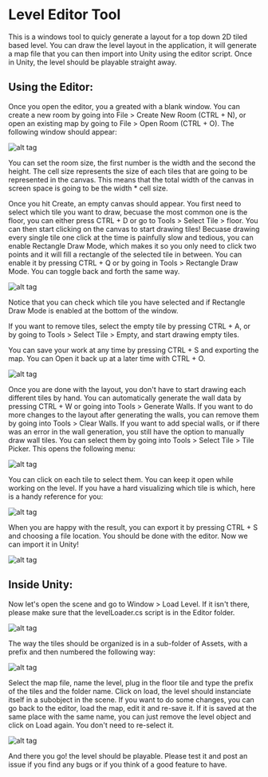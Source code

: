 # Level Editor Tool
This is a windows tool to quicly generate a layout for a top down 2D tiled based level.
You can draw the level layout in the application, it will generate a map file that you can then import into Unity using the editor script.
Once in Unity, the level should be playable straight away.

Using the Editor:
---
Once you open the editor, you a greated with a blank window. You can create a new room by going into File > Create New Room (CTRL + N), or open an existing map by going to File > Open Room (CTRL + O).
The following window should appear:

![alt tag](https://raw.github.com/Sigf/Level-Editor/master/step1.jpg)
 
 You can set the room size, the first number is the width and the second the height. The cell size represents the size of each tiles that are going to be represented in the canvas.
 This means that the total width of the canvas in screen space is going to be the width * cell size.
 
 Once you hit Create, an empty canvas should appear. You first need to select which tile you want to draw, becuase the most common one is the floor, you can either press CTRL + D or go to Tools > Select Tile > floor.
 You can then start clicking on the canvas to start drawing tiles!
 Becuase drawing every single tile one click at the time is painfully slow and tedious, you can enable Rectangle Draw Mode, which makes it so you only need to click two points and it will fill a rectangle of the selected tile in between.
 You can enable it by pressing CTRL + Q or by going in Tools > Rectangle Draw Mode. You can toggle back and forth the same way.
 
![alt tag](https://raw.github.com/Sigf/Level-Editor/master/step2.jpg)
 
 Notice that you can check which tile you have selected and if Rectangle Draw Mode is enabled at the bottom of the window.
 
 If you want to remove tiles, select the empty tile by pressing CTRL + A, or by going to Tools > Select Tile > Empty, and start drawing empty tiles.
 
 You can save your work at any time by pressing CTRL + S and exporting the map. You can Open it back up at a later time with CTRL + O.
 
![alt tag](https://raw.github.com/Sigf/Level-Editor/master/step3.jpg)
 
 Once you are done with the layout, you don't have to start drawing each different tiles by hand. You can automatically generate the wall data by pressing CTRL + W or going into Tools > Generate Walls.
 If you want to do more changes to the layout after generating the walls, you can remove them by going into Tools > Clear Walls.
 If you want to add special walls, or if there was an error in the wall generation, you still have the option to manually draw wall tiles. You can select them by going into Tools > Select Tile > Tile Picker.
 This opens the following menu:
 
 ![alt tag](https://raw.github.com/Sigf/Level-Editor/master/tile_picker.jpg)
 
 You can click on each tile to select them. You can keep it open while working on the level.
 If you have a hard visualizing which tile is which, here is a handy reference for you:
 
 ![alt tag](https://raw.github.com/Sigf/Level-Editor/master/tile_types.jpg)
 
 When you are happy with the result, you can export it by pressing CTRL + S and choosing a file location. You should be done with the editor. Now we can import it in Unity!
 
![alt tag](https://raw.github.com/Sigf/Level-Editor/master/step4.jpg)

Inside Unity:
---
Now let's open the scene and go to Window > Load Level. If it isn't there, please make sure that the levelLoader.cs script is in the Editor folder.
 
![alt tag](https://raw.github.com/Sigf/Level-Editor/master/step5.jpg)
 
The way the tiles should be organized is in a sub-folder of Assets, with a prefix and then numbered the following way:

![alt tag](https://raw.github.com/Sigf/Level-Editor/master/tile_example.jpg)

Select the map file, name the level, plug in the floor tile and type the prefix of the tiles and the folder name. Click on load, the level should instanciate itself in a subobject in the scene.
If you want to do some changes, you can go back to the editor, load the map, edit it and re-save it. If it is saved at the same place with the same name, you can just remove the level object and click on Load again. You don't need to re-select it.
 
![alt tag](https://raw.github.com/Sigf/Level-Editor/master/step6.jpg)
 
 And there you go! the level should be playable. Please test it and post an issue if you find any bugs or if you think of a good feature to have.
 
 
 
